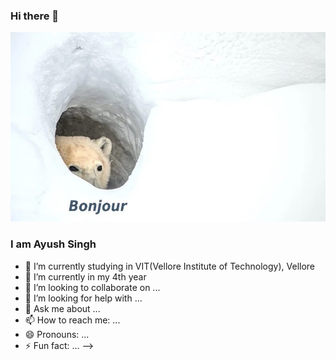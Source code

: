 ### Hi there 👋

![](https://github.com/ayushsingh2019/ayushsingh2019/blob/main/UGnn6nrJCYvHxEycE1E-awIO_FVB4tlFZOJ95JDf7Uo.jpg)

### I am Ayush Singh 

- 🔭 I’m currently studying in VIT(Vellore Institute of Technology), Vellore
- 🌱 I’m currently in my 4th year 
- 👯 I’m looking to collaborate on ...
- 🤔 I’m looking for help with ...
- 💬 Ask me about ...
- 📫 How to reach me: ...
- 😄 Pronouns: ...
- ⚡ Fun fact: ...
-->
